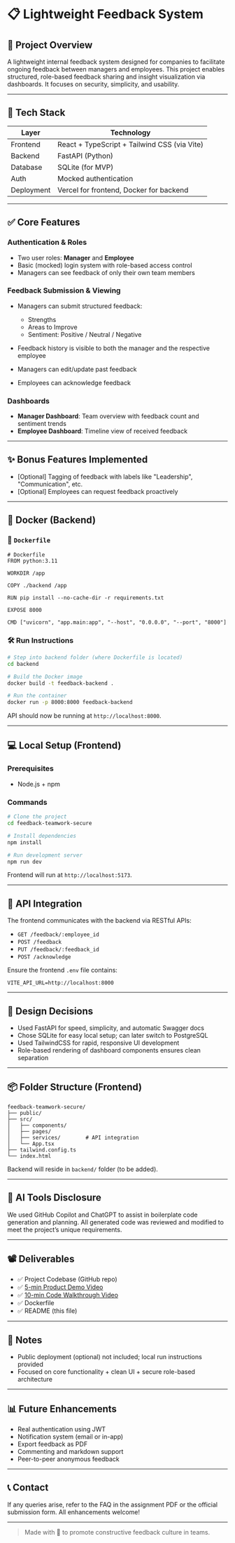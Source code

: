 # 📋 Lightweight Feedback System

## 🚀 Project Overview

A lightweight internal feedback system designed for companies to facilitate ongoing feedback between managers and employees. This project enables structured, role-based feedback sharing and insight visualization via dashboards. It focuses on security, simplicity, and usability.

---

## 🧱 Tech Stack

| Layer      | Technology                                          |
| ---------- | --------------------------------------------------- |
| Frontend   | React + TypeScript + Tailwind CSS (via Vite)        |
| Backend    | FastAPI (Python)                                    |
| Database   | SQLite (for MVP)                                    |
| Auth       | Mocked authentication                               |
| Deployment | Vercel for frontend, Docker for backend           | 

---

## ✅ Core Features

### Authentication & Roles

* Two user roles: **Manager** and **Employee**
* Basic (mocked) login system with role-based access control
* Managers can see feedback of only their own team members

### Feedback Submission & Viewing

* Managers can submit structured feedback:

  * Strengths
  * Areas to Improve
  * Sentiment: Positive / Neutral / Negative
* Feedback history is visible to both the manager and the respective employee
* Managers can edit/update past feedback
* Employees can acknowledge feedback

### Dashboards

* **Manager Dashboard**: Team overview with feedback count and sentiment trends
* **Employee Dashboard**: Timeline view of received feedback

---

## ✨ Bonus Features Implemented

* \[Optional] Tagging of feedback with labels like "Leadership", "Communication", etc.
* \[Optional] Employees can request feedback proactively

---

## 🐳 Docker (Backend)

### 🧾 `Dockerfile`

```
# Dockerfile
FROM python:3.11

WORKDIR /app

COPY ./backend /app

RUN pip install --no-cache-dir -r requirements.txt

EXPOSE 8000

CMD ["uvicorn", "app.main:app", "--host", "0.0.0.0", "--port", "8000"]

```

### 🛠️ Run Instructions

```bash
# Step into backend folder (where Dockerfile is located)
cd backend

# Build the Docker image
docker build -t feedback-backend .

# Run the container
docker run -p 8000:8000 feedback-backend
```

API should now be running at `http://localhost:8000`.

---

## 💻 Local Setup (Frontend)

### Prerequisites

* Node.js + npm

### Commands

```bash
# Clone the project
cd feedback-teamwork-secure

# Install dependencies
npm install

# Run development server
npm run dev
```

Frontend will run at `http://localhost:5173`.

---

## 🔌 API Integration

The frontend communicates with the backend via RESTful APIs:

* `GET /feedback/:employee_id`
* `POST /feedback`
* `PUT /feedback/:feedback_id`
* `POST /acknowledge`

Ensure the frontend `.env` file contains:

```
VITE_API_URL=http://localhost:8000
```

---

## 🧠 Design Decisions

* Used FastAPI for speed, simplicity, and automatic Swagger docs
* Chose SQLite for easy local setup; can later switch to PostgreSQL
* Used TailwindCSS for rapid, responsive UI development
* Role-based rendering of dashboard components ensures clean separation

---

## 📦 Folder Structure (Frontend)

```
feedback-teamwork-secure/
├── public/
├── src/
│   ├── components/
│   ├── pages/
│   ├── services/        # API integration
│   └── App.tsx
├── tailwind.config.ts
└── index.html
```

Backend will reside in `backend/` folder (to be added).

---

## 🧪 AI Tools Disclosure

We used GitHub Copilot and ChatGPT to assist in boilerplate code generation and planning. All generated code was reviewed and modified to meet the project’s unique requirements.

---

## 📽️ Deliverables

* ✅ Project Codebase (GitHub repo)
* ✅ [5-min Product Demo Video](#)
* ✅ [10-min Code Walkthrough Video](#)
* ✅ Dockerfile
* ✅ README (this file)

---

## 📌 Notes

* Public deployment (optional) not included; local run instructions provided
* Focused on core functionality + clean UI + secure role-based architecture

---

## 📊 Future Enhancements

* Real authentication using JWT
* Notification system (email or in-app)
* Export feedback as PDF
* Commenting and markdown support
* Peer-to-peer anonymous feedback

---

## 📞 Contact

If any queries arise, refer to the FAQ in the assignment PDF or the official submission form. All enhancements welcome!

---

> Made with 💙 to promote constructive feedback culture in teams.
